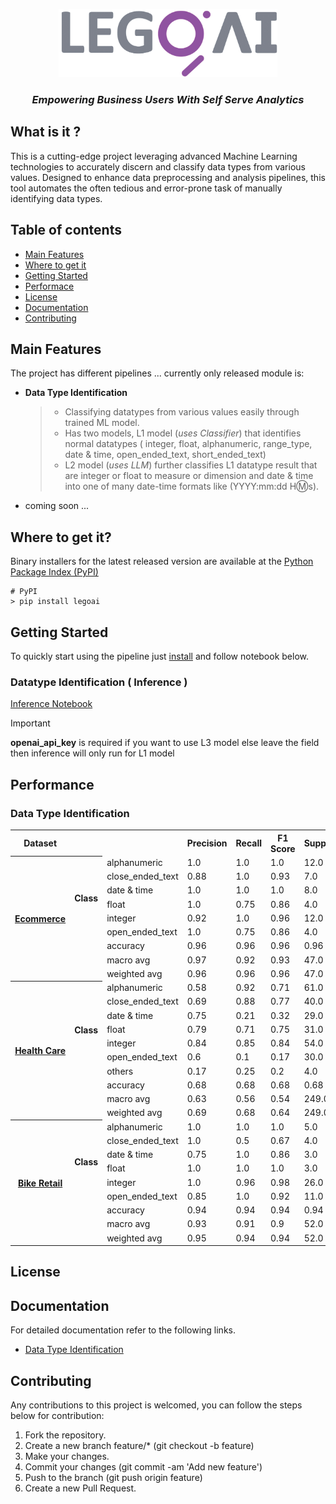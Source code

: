 <p align="center">
      <img src="documentation/gray%20LEG0AI%20Cymk%20color%20JPG.jpg" alt="LegoAI Logo" width=350>
 <h3 align="center"><i>Empowering Business Users With Self Serve Analytics</i></h3> 

## What is it ?
This is a cutting-edge project leveraging advanced Machine Learning technologies to accurately discern and classify data types from various values. Designed to enhance data preprocessing and analysis pipelines, this tool automates the often tedious and error-prone task of manually identifying data types.

## Table of contents
- [Main Features](#main-features)
- [Where to get it](#where-to-get-it)
- [Getting Started](#getting-started)
- [Performace](#performace)
- [License](#license)
- [Documentation](#documentation)
- [Contributing](#contributing)
## Main Features
The project has different pipelines ... currently only released module is:
- **Data Type Identification**
    > - Classifying datatypes from various values easily through trained ML model.
    > - Has two models, L1 model (_uses Classifier_) that identifies normal datatypes  ( integer, float, alphanumeric, range_type, date & time, open_ended_text, short_ended_text)
    > - L2 model (_uses LLM_) further classifies L1 datatype result that are integer or float to measure or dimension and date & time into one of many date-time formats like (YYYY:mm:dd H:m:s).
- coming soon ...  

## Where to get it?
Binary installers for the latest released version are available at the [Python Package Index (PyPI)](https://pypi.org/project/)
```
# PyPI
> pip install legoai
```

##  Getting Started
To quickly start using the pipeline just [install](#where-to-get-it) and follow notebook below.
### Datatype Identification ( Inference )
[Inference Notebook](DataTypeIdentification-Inference.ipynb)  
> [!IMPORTANT]
> **openai_api_key** is required if you want to use L3 model else leave the field then inference will only run for L1 model


## Performance
### Data Type Identification  
<table>
<tr>
  <th>Dataset</th> 
  <th colspan="2"></th> 
  <th> Precision</th> 
  <th>Recall</th>
  <th> F1 Score </th> 
  <th> Support </th>
</tr>
<tr> 
  <th rowspan="10"> 
     <a href="https://www.kaggle.com/datasets/olistbr/brazilian-ecommerce">Ecommerce</a> 
</th>
</tr>
<tr>
  <th rowspan="6"> Class</th>
 <td> alphanumeric </td>
 <td> 1.0 </td>
 <td> 1.0 </td>
 <td> 1.0 </td>
 <td> 12.0 </td>
</tr>
<tr>
 <td> close_ended_text </td>
 <td> 0.88 </td>
 <td> 1.0 </td>
 <td> 0.93 </td>
 <td> 7.0 </td>
</tr>
<tr>
 <td> date & time </td>
 <td> 1.0 </td>
 <td> 1.0 </td>
 <td> 1.0 </td>
 <td> 8.0 </td>
</tr>
<tr>
 <td> float </td>
 <td> 1.0 </td>
 <td> 0.75 </td>
 <td> 0.86 </td>
 <td> 4.0 </td>
</tr>
<tr>
 <td> integer </td>
 <td> 0.92 </td>
 <td> 1.0 </td>
 <td> 0.96 </td>
 <td> 12.0 </td>
</tr>
<tr>
 <td> open_ended_text </td>
 <td> 1.0 </td>
 <td> 0.75 </td>
 <td> 0.86 </td>
 <td> 4.0 </td>
</tr>
<tr>
  <td rowspan="3"></td>
 <td> accuracy </td>
 <td> 0.96 </td>
 <td> 0.96 </td>
 <td> 0.96 </td>
 <td> 0.96 </td>
</tr>
<tr>
 <td> macro avg </td>
 <td> 0.97 </td>
 <td> 0.92 </td>
 <td> 0.93 </td>
 <td> 47.0 </td>
</tr>
<tr>
 <td> weighted avg </td>
 <td> 0.96 </td>
 <td> 0.96 </td>
 <td> 0.96 </td>
 <td> 47.0 </td>
</tr>
<tr> 
<th rowspan="11">
 <a href="https://mitre.box.com/shared/static/aw9po06ypfb9hrau4jamtvtz0e5ziucz.zip">
   Health Care
  </a>
</th> 
</tr>
<tr>
 <th rowspan="7"> Class </th>
 <td> alphanumeric </td>
 <td> 0.58 </td>
 <td> 0.92 </td>
 <td> 0.71 </td>
 <td> 61.0 </td>
</tr>
<tr>
 <td> close_ended_text </td>
 <td> 0.69 </td>
 <td> 0.88 </td>
 <td> 0.77 </td>
 <td> 40.0 </td>
</tr>
<tr>
 <td> date & time </td>
 <td> 0.75 </td>
 <td> 0.21 </td>
 <td> 0.32 </td>
 <td> 29.0 </td>
</tr>
<tr>
 <td> float </td>
 <td> 0.79 </td>
 <td> 0.71 </td>
 <td> 0.75 </td>
 <td> 31.0 </td>
</tr>
<tr>
 <td> integer </td>
 <td> 0.84 </td>
 <td> 0.85 </td>
 <td> 0.84 </td>
 <td> 54.0 </td>
</tr>
<tr>
 <td> open_ended_text </td>
 <td> 0.6 </td>
 <td> 0.1 </td>
 <td> 0.17 </td>
 <td> 30.0 </td>
</tr>
<tr>
 <td> others </td>
 <td> 0.17 </td>
 <td> 0.25 </td>
 <td> 0.2 </td>
 <td> 4.0 </td>
</tr>
<tr>
 <td rowspan="3"> </td>
 <td> accuracy </td>
 <td> 0.68 </td>
 <td> 0.68 </td>
 <td> 0.68 </td>
 <td> 0.68 </td>
</tr>
<tr>
 <td> macro avg </td>
 <td> 0.63 </td>
 <td> 0.56 </td>
 <td> 0.54 </td>
 <td> 249.0 </td>
</tr>
<tr>
 <td> weighted avg </td>
 <td> 0.69 </td>
 <td> 0.68 </td>
 <td> 0.64 </td>
 <td> 249.0 </td>
</tr>
<tr> <th rowspan="10"> 
    <a href="https://www.kaggle.com/datasets/dillonmyrick/bike-store-sample-database"> Bike Retail </a> 
</th> 
</tr>
<tr>
 <th rowspan="6"> Class </th>
 <td> alphanumeric </td>
 <td> 1.0 </td>
 <td> 1.0 </td>
 <td> 1.0 </td>
 <td> 5.0 </td>
</tr>
<tr>
 <td> close_ended_text </td>
 <td> 1.0 </td>
 <td> 0.5 </td>
 <td> 0.67 </td>
 <td> 4.0 </td>
</tr>
<tr>
 <td> date & time </td>
 <td> 0.75 </td>
 <td> 1.0 </td>
 <td> 0.86 </td>
 <td> 3.0 </td>
</tr>
<tr>
 <td> float </td>
 <td> 1.0 </td>
 <td> 1.0 </td>
 <td> 1.0 </td>
 <td> 3.0 </td>
</tr>
<tr>
 <td> integer </td>
 <td> 1.0 </td>
 <td> 0.96 </td>
 <td> 0.98 </td>
 <td> 26.0 </td>
</tr>
<tr>
 <td> open_ended_text </td>
 <td> 0.85 </td>
 <td> 1.0 </td>
 <td> 0.92 </td>
 <td> 11.0 </td>
</tr>
<tr>
 <td rowspan="3"> </td>
 <td> accuracy </td>
 <td> 0.94 </td>
 <td> 0.94 </td>
 <td> 0.94 </td>
 <td> 0.94 </td>
</tr>
<tr>
 <td> macro avg </td>
 <td> 0.93 </td>
 <td> 0.91 </td>
 <td> 0.9 </td>
 <td> 52.0 </td>
</tr>
<tr>
 <td> weighted avg </td>
 <td> 0.95 </td>
 <td> 0.94 </td>
 <td> 0.94 </td>
 <td> 52.0 </td>
</tr>
</table>

## License

## Documentation
For detailed documentation refer to the following links.
- [Data Type Identification](legoai/modules/datatype_identification)

    
    
## Contributing
Any contributions to this project is welcomed, you can follow the steps below for contribution:
1. Fork the repository.
2. Create a new branch feature/* (git checkout -b feature)
3. Make your changes.
4. Commit your changes (git commit -am 'Add new feature')
5. Push to the branch (git push origin feature)
6. Create a new Pull Request.




